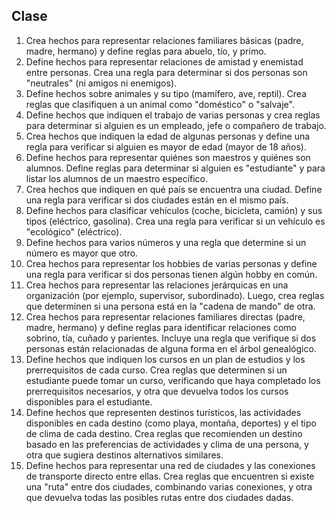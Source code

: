 ## Clase 
1. Crea hechos para representar relaciones familiares básicas (padre, madre, hermano) y define reglas para abuelo, tío, y primo.
2. Define hechos para representar relaciones de amistad y enemistad entre personas. Crea una regla para determinar si dos personas son "neutrales" (ni amigos ni enemigos).
3. Define hechos sobre animales y su tipo (mamífero, ave, reptil). Crea reglas que clasifiquen a un animal como "doméstico" o "salvaje".
4. Define hechos que indiquen el trabajo de varias personas y crea reglas para determinar si alguien es un empleado, jefe o compañero de trabajo.
5. Crea hechos que indiquen la edad de algunas personas y define una regla para verificar si alguien es mayor de edad (mayor de 18 años).
6. Define hechos para representar quiénes son maestros y quiénes son alumnos. Define reglas para determinar si alguien es "estudiante" y para listar los alumnos de un maestro específico.
7. Crea hechos que indiquen en qué país se encuentra una ciudad. Define una regla para verificar si dos ciudades están en el mismo país.
8. Define hechos para clasificar vehículos (coche, bicicleta, camión) y sus tipos (eléctrico, gasolina). Crea una regla para verificar si un vehículo es "ecológico" (eléctrico).
9. Define hechos para varios números y una regla que determine si un número es mayor que otro.
10. Crea hechos para representar los hobbies de varias personas y define una regla para verificar si dos personas tienen algún hobby en común.
11. Crea hechos para representar las relaciones jerárquicas en una organización (por ejemplo, supervisor, subordinado). Luego, crea reglas que determinen si una persona está en la "cadena de mando" de otra.
12. Crea hechos para representar relaciones familiares directas (padre, madre, hermano) y define reglas para identificar relaciones como sobrino, tía, cuñado y parientes. Incluye una regla que verifique si dos personas están relacionadas de alguna forma en el árbol genealógico.
13. Define hechos que indiquen los cursos en un plan de estudios y los prerrequisitos de cada curso. Crea reglas que determinen si un estudiante puede tomar un curso, verificando que haya completado los prerrequisitos necesarios, y otra que devuelva todos los cursos disponibles para el estudiante.
14. Define hechos que representen destinos turísticos, las actividades disponibles en cada destino (como playa, montaña, deportes) y el tipo de clima de cada destino. Crea reglas que recomienden un destino basado en las preferencias de actividades y clima de una persona, y otra que sugiera destinos alternativos similares.
15. Define hechos para representar una red de ciudades y las conexiones de transporte directo entre ellas. Crea reglas que encuentren si existe una "ruta" entre dos ciudades, combinando varias conexiones, y otra que devuelva todas las posibles rutas entre dos ciudades dadas.